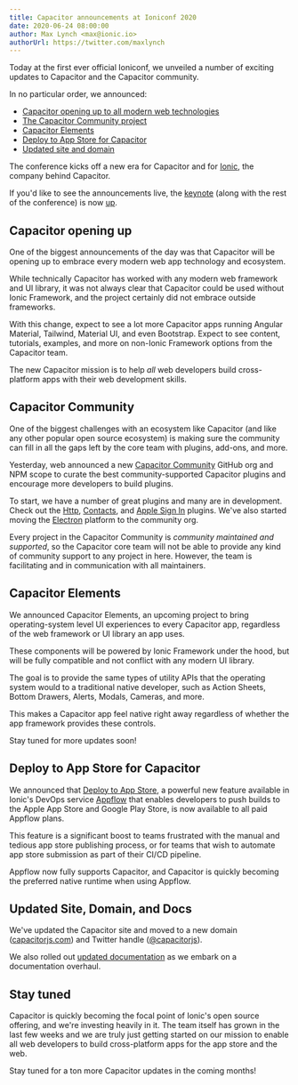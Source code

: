 ```yaml
---
title: Capacitor announcements at Ioniconf 2020
date: 2020-06-24 08:00:00
author: Max Lynch <max@ionic.io>
authorUrl: https://twitter.com/maxlynch
---
```


Today at the first ever official Ioniconf, we unveiled a number of exciting updates to Capacitor and the Capacitor community.

In no particular order, we announced:

* [Capacitor opening up to all modern web technologies]($POST#capacitor-opening-up)
* [The Capacitor Community project]($POST#capacitor-community)
* [Capacitor Elements]($POST#capacitor-elements)
* [Deploy to App Store for Capacitor]($POST#deploy-to-app-store-for-capacitor)
* [Updated site and domain]($POST#updated-site-domain-and-docs)

<!--more-->

The conference kicks off a new era for Capacitor and for [Ionic](https://ionic.io/), the company behind Capacitor.

If you'd like to see the announcements live, the [keynote](https://ioniconf.com/) (along with the rest of the conference) is now [up](https://ioniconf.com/).

## Capacitor opening up

One of the biggest announcements of the day was that Capacitor will be opening up to embrace every modern web app technology and ecosystem.

While technically Capacitor has worked with any modern web framework and UI library, it was not always clear that Capacitor could be used without Ionic Framework, and the project certainly did not embrace outside frameworks.

With this change, expect to see a lot more Capacitor apps running Angular Material, Tailwind, Material UI, and even Bootstrap. Expect to see content, tutorials, examples, and more  on non-Ionic Framework options from the Capacitor team.

The new Capacitor mission is to help _all_ web developers build cross-platform apps with their web development skills.

## Capacitor Community

One of the biggest challenges with an ecosystem like Capacitor (and like any other popular open source ecosystem) is making sure the community can fill in all the gaps left by the core team with plugins, add-ons, and more.

Yesterday, web announced a new [Capacitor Community](https://github.com/capacitor-community) GitHub org and NPM scope to curate the best community-supported Capacitor plugins and encourage more developers to build plugins.

To start, we have a number of great plugins and many are in development. Check out the [Http](https://github.com/capacitor-community/http), [Contacts](https://github.com/capacitor-community/contacts), and [Apple Sign In](https://github.com/capacitor-community/apple-sign-in) plugins. We've also started moving the [Electron](https://github.com/capacitor-community/electron) platform to the community org.

Every project in the Capacitor Community is _community maintained and supported_, so the Capacitor core team will not be able to provide any kind of community support to any project in here. However, the team is facilitating and in communication with all maintainers.

## Capacitor Elements

We announced Capacitor Elements, an upcoming project to bring operating-system level UI experiences to every Capacitor app, regardless of the web framework or UI library an app uses.

These components will be powered by Ionic Framework under the hood, but will be fully compatible and not conflict with any modern UI library.

The goal is to provide the same types of utility APIs that the operating system would to a traditional native developer, such as Action Sheets, Bottom Drawers, Alerts, Modals, Cameras, and more.

This makes a Capacitor app feel native right away regardless of whether the app framework provides these controls.

Stay tuned for more updates soon!

## Deploy to App Store for Capacitor

We announced that [Deploy to App Store](https://ionicframework.com/docs/appflow/destinations/intro), a powerful new feature available in Ionic's DevOps service [Appflow](https://useappflow.com/) that enables developers to push builds to the Apple App Store and Google Play Store, is now available to all paid Appflow plans.

This feature is a significant boost to teams frustrated with the manual and tedious app store publishing process, or for teams that wish to automate app store submission as part of their CI/CD pipeline.

Appflow now fully supports Capacitor, and Capacitor is quickly becoming the preferred native runtime when using Appflow.

## Updated Site, Domain, and Docs

We've updated the Capacitor site and moved to a new domain ([capacitorjs.com](https://capacitorjs.jp)) and Twitter handle ([@capacitorjs](https://twitter.com/capacitorjs)).

We also rolled out [updated documentation](/docs) as we embark on a documentation overhaul.

## Stay tuned

Capacitor is quickly becoming the focal point of Ionic's open source offering, and we're investing heavily in it. The team itself has grown in the last few weeks and we are truly just getting started on our mission to enable all web developers to build cross-platform apps for the app store and the web.

Stay tuned for a ton more Capacitor updates in the coming months!
